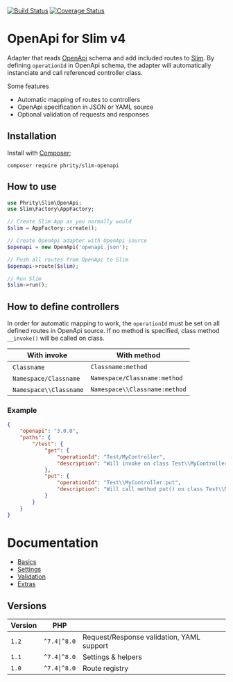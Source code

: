 [![Build Status](https://github.com/sirn-se/phrity-slim-openapi/actions/workflows/acceptance.yml/badge.svg)](https://github.com/sirn-se/phrity-slim-openapi/actions)
[![Coverage Status](https://coveralls.io/repos/github/sirn-se/phrity-slim-openapi/badge.svg?branch=master)](https://coveralls.io/github/sirn-se/phrity-slim-openapi?branch=master)

# OpenApi for Slim v4

Adapter that reads [OpenApi](https://spec.openapis.org) schema and add included routes to [Slim](https://www.slimframework.com).
By defining `operationId` in OpenApi schema, the adapter will automatically instanciate and call referenced controller class.

Some features
- Automatic mapping of routes to controllers
- OpenApi specification in JSON or YAML source
- Optional validation of requests and responses


## Installation

Install with [Composer](https://getcomposer.org/);
```
composer require phrity/slim-openapi
```

## How to use

```php
use Phrity\Slim\OpenApi;
use Slim\Factory\AppFactory;

// Create Slim App as you normally would
$slim = AppFactory::create();

// Create OpenApi adapter with OpenApi source
$openapi = new OpenApi('openapi.json');

// Push all routes from OpenApi to Slim
$openapi->route($slim);

// Run Slim
$slim->run();
```

## How to define controllers

In order for automatic mapping to work, the `operationId` must be set on all defined routes in OpenApi source.
If no method is specified, class method `__invoke()` will be called on class.

| With invoke | With method |
| --- | --- |
| `Classname` | `Classname:method` |
| `Namespace/Classname` | `Namespace/Classname:method` |
| `Namespace\\Classname` | `Namespace\\Classname:method` |

### Example

```json
{
    "openapi": "3.0.0",
    "paths": {
        "/test": {
            "get": {
                "operationId": "Test/MyController",
                "description": "Will invoke on class Test\\MyController"
            },
            "put": {
                "operationId": "Test\\MyController:put",
                "description": "Will call method put() on class Test\\MyController"
            }
        }
    }
}
```


# Documentation

- [Basics](docs/Basics.md)
- [Settings](docs/Settings.md)
- [Validation](docs/Validation.md)
- [Extras](docs/Extras.md)


## Versions

| Version | PHP | |
| --- | --- | --- |
| `1.2` | `^7.4\|^8.0` | Request/Response validation, YAML support |
| `1.1` | `^7.4\|^8.0` | Settings & helpers |
| `1.0` | `^7.4\|^8.0` | Route registry |
